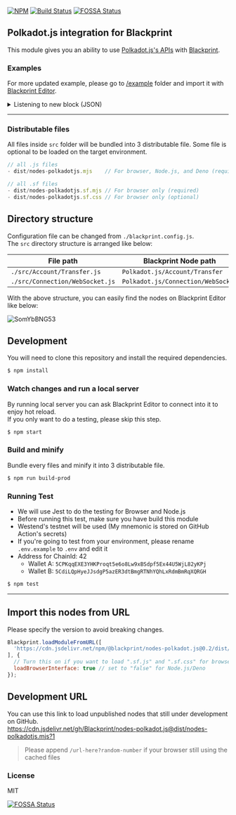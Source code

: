 [![NPM](https://img.shields.io/npm/v/@blackprint/nodes-polkadot.js.svg)](https://www.npmjs.com/package/@blackprint/nodes-polkadot.js)
[![Build Status](https://github.com/Blackprint/nodes-polkadot.js/actions/workflows/build.yml/badge.svg?branch=main)](https://github.com/Blackprint/nodes-polkadot.js/actions/workflows/build.yml)
[![FOSSA Status](https://app.fossa.com/api/projects/git%2Bgithub.com%2FBlackprint%2Fnodes-polkadot.js.svg?type=shield)](https://app.fossa.com/projects/git%2Bgithub.com%2FBlackprint%2Fnodes-polkadot.js?ref=badge_shield)

## Polkadot.js integration for Blackprint

This module gives you an ability to use [Polkadot.js's APIs](https://polkadot.js.org/docs/api) with [Blackprint](https://github.com/Blackprint/Blackprint).

### Examples
For more updated example, please go to [/example](https://github.com/Blackprint/nodes-polkadot.js/tree/main/example) folder and import it with [Blackprint Editor](https://blackprint.github.io/dev.html).

<details>
  <summary>Listening to new block (JSON)</summary>

Open [this example](https://blackprint.github.io/dev.html#page/sketch/1#;importSketch:rZJbi9swEIX_itBrXSkX26R-2jbtQ0tYluyWUpawKJJwHMsaY8nJpsH_vWMn7jp7gRb6JKQZnfPNkY70gSZHWoCqjf52S5N7uvG-dAnnUlm2dUqbbFcxqz23ZcGv1kbIvKwyi3tQ2r0vweRCgcfeqxEbc5W556WtY8XW0eAfpVFuOpSTYB0Y_V-0lJZQCZ-BZUVmO8lVE9Cbp2H4HKzVsm3hP_T6FmSuPeZzpBlNRgF9pEk0CegBl3FAJRSFtliniKaEF22qVSm_Lxd4tnctKW6Z22Tr-iCYcF50uHuocorOUPuy9u2tjzdfe5swoFYUGhXaw2bVNEF3Ph7aT8Lw7_z3jnntPBO_dAVM6d2bvtEL31VA56f4-QLSvm_SccRR3IGMo9kFyBl2em4KT7Tx5LJpdZn6lx0WHP9kMG83yAElwtHJJ_7wbN6nGa7rYq2rAV4_hj0M4ovOcrNXid7Wm77QQ_jPf34Sv9OPnl8DhtzfiM-zz14H7x9qJ0zdyv6EmkhhiTAOyPxuuSDvyDJLN55Ik8mcAJZICZUnHkiqPXF1muKTakXab00RqPkN) on Blackprint Editor.

You can also import this JSON into Blackprint Editor.
```json
{"_":{"moduleJS":["https://cdn.jsdelivr.net/npm/@blackprint/nodes-polkadot.js@0.2/dist/nodes-polkadotjs.mjs","https://cdn.jsdelivr.net/npm/@blackprint/nodes@0.3.1/dist/nodes-console.mjs","https://cdn.jsdelivr.net/npm/@blackprint/nodes@0.3.1/dist/nodes-decoration.mjs"]},"Polkadot.js/Connection/WebSocket":[{"i":0,"x":52,"y":51,"data":{"rpcURL":"wss://rpc.shibuya.astar.network"},"output":{"API":[{"i":4,"name":"API"}]}},{"i":1,"x":52,"y":244,"data":{"rpcURL":"wss://ws.test.azero.dev"},"output":{"API":[{"i":5,"name":"API"}]}}],"Console/Log":[{"i":2,"x":656,"y":158},{"i":3,"x":654,"y":262}],"Polkadot.js/Events/Blocks":[{"i":4,"x":406,"y":69,"output":{"Number":[{"i":2,"name":"Any"}]}},{"i":5,"x":408,"y":262,"output":{"Number":[{"i":3,"name":"Any"}]}}],"Decoration/Text/Notes":[{"i":6,"x":658,"y":69,"data":{"value":"You can also CTRL + Right click on a port to get suggested node"}}]}
```
</details>

---

### Distributable files

All files inside `src` folder will be bundled into 3 distributable file. Some file is optional to be loaded on the target environment.

```js
// all .js files
- dist/nodes-polkadotjs.mjs    // For browser, Node.js, and Deno (required)

// all .sf files
- dist/nodes-polkadotjs.sf.mjs // For browser only (required)
- dist/nodes-polkadotjs.sf.css // For browser only (optional)
```

## Directory structure

Configuration file can be changed from `./blackprint.config.js`.<br>
The `src` directory structure is arranged like below:

| File path | Blackprint Node path |
|---|---|
| `./src/Account/Transfer.js`| `Polkadot.js/Account/Transfer` |
| `./src/Connection/WebSocket.js`| `Polkadot.js/Connection/WebSocket` |

With the above structure, you can easily find the nodes on Blackprint Editor like below:

![SomYbBNG53](https://user-images.githubusercontent.com/11073373/148333916-e1ed64ef-9a4a-483b-8077-ff9600fd2d03.png)

## Development

You will need to clone this repository and install the required dependencies.
```sh
$ npm install
```

### Watch changes and run a local server
By running local server you can ask Blackprint Editor to connect into it to enjoy hot reload.<br>
If you only want to do a testing, please skip this step.
```sh
$ npm start
```

### Build and minify
Bundle every files and minify it into 3 distributable file.
```sh
$ npm run build-prod
```

### Running Test
- We will use Jest to do the testing for Browser and Node.js
- Before running this test, make sure you have build this module
- Westend's testnet will be used (My mnemonic is stored on GitHub Action's secrets)
- If you're going to test from your environment, please rename `.env.example` to `.env` and edit it
- Address for ChainId: 42
  - Wallet A: `5CPKqqEXE3YHKProqt5e6o8Lw9xBSdpf5Ex44U5WjL82yKPj`
  - Wallet B: `5CdiLQpHyeJJsdgP5azER3dtBmgRTNhYQhLxRdmBmRqXQRGH`

```sh
$ npm test
```

---

## Import this nodes from URL
Please specify the version to avoid breaking changes.

```js
Blackprint.loadModuleFromURL([
  'https://cdn.jsdelivr.net/npm/@blackprint/nodes-polkadot.js@0.2/dist/nodes-polkadotjs.mjs'
], {
  // Turn this on if you want to load ".sf.js" and ".sf.css" for browser
  loadBrowserInterface: true // set to "false" for Node.js/Deno
});
```

## Development URL
You can use this link to load unpublished nodes that still under development on GitHub.<br>
https://cdn.jsdelivr.net/gh/Blackprint/nodes-polkadot.js@dist/nodes-polkadotjs.mjs?1

> Please append `/url-here?random-number` if your browser still using the cached files

<!--
> You will need to purge cache from jsdelivr
> https://purge.jsdelivr.net/gh/Blackprint/nodes-polkadot.js@dist/nodes-polkadotjs.mjs
-->

### License
MIT

[![FOSSA Status](https://app.fossa.com/api/projects/git%2Bgithub.com%2FBlackprint%2Fnodes-polkadot.js.svg?type=large)](https://app.fossa.com/projects/git%2Bgithub.com%2FBlackprint%2Fnodes-polkadot.js?ref=badge_large)
